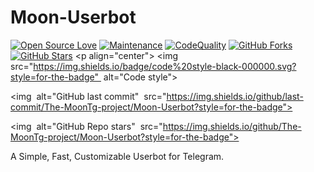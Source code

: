 # Moon-Userbot
[![Open Source Love](https://badges.frapsoft.com/os/v2/open-source.png?v=103)](https://github.com/The-MoonTg-project/Moon-Userbot)
[![Maintenance](https://img.shields.io/badge/Maintained%3F-Yes-green)](https://github.com/The-MoonTg-project/Moon-Userbot/graphs/commit-activity)
[![CodeQuality](https://img.shields.io/codacy/grade/a723cb464d5a4d25be3152b5d71de82d?color=blue&logo=codacy)](https://app.codacy.com/gh/The-MoonTg-project/Moon-Userbot/dashboard)
[![GitHub Forks](https://img.shields.io/github/forks/The-MoonTg-project/Moon-Userbot?&logo=github)](https://github.com/The-MoonTg-project/Moon-Userbot)
[![GitHub Stars](https://img.shields.io/github/stars/The-MoonTg-project/Moon-Userbot?&logo=github)](https://github.com/The-MoonTg-project/Moon-Userbot/stargazers)
<p align="center">
<img  src="https://img.shields.io/badge/code%20style-black-000000.svg?style=for-the-badge"  alt="Code style">

<img  alt="GitHub last commit"  src="https://img.shields.io/github/last-commit/The-MoonTg-project/Moon-Userbot?style=for-the-badge">

<img  alt="GitHub Repo stars"  src="https://img.shields.io/github/The-MoonTg-project/Moon-Userbot?style=for-the-badge">
</p>

A Simple, Fast, Customizable Userbot for Telegram.